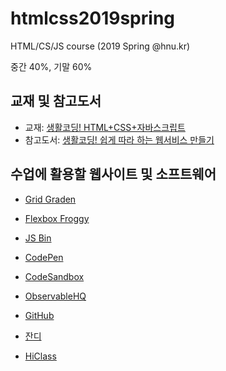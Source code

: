 # htmlcss2019spring
HTML/CS/JS course (2019 Spring @hnu.kr)

중간 40%, 기말 60%

## 교재 및 참고도서
 * 교재: [생활코딩! HTML+CSS+자바스크립트](http://wikibook.co.kr/html-css-js/)
 * 참고도서: [생활코딩! 쉽게 따라 하는 웹서비스 만들기](http://wikibook.co.kr/coding-everybody/)

## 수업에 활용할 웹사이트 및 소프트웨어

 * [Grid Graden](https://cssgridgarden.com/)

 * [Flexbox Froggy](https://flexboxfroggy.com/)
 
 * [JS Bin](https://jsbin.com/)

 * [CodePen](https://codepen.io/)

 * [CodeSandbox](https://codesandbox.io/)
 
 * [ObservableHQ](https://observablehq.com/)

 * [GitHub](https://github.com/)
 
 * [잔디](https://html2019.jandi.com)

 * [HiClass](https://hiclass.hannam.ac.kr/courses/4796)
